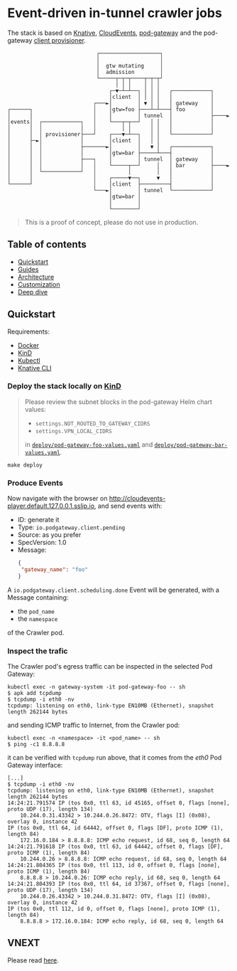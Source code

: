 # Event-driven in-tunnel crawler jobs

The stack is based on [Knative](https://knative.dev/docs/), [CloudEvents](https://cloudevents.io/), [pod-gateway](https://docs.k8s-at-home.com/guides/pod-gateway/) and the pod-gateway [client provisioner](https://github.com/maxgio92/cloudevents-podgateway-client-provisioner).

```ascii
                            ┌───────────────────┐
                            │                   │
                            │  gtw mutating     │
                            │  admission        │
                            └─────┬─┬─┬────┬─┬─┬┘
                                  │ │ │    │ │ │
                                ┌─▼─┴─┴──┐ │ │ │   ┌────────────┐
                                │client  │ │ │ │   │            │
                           ┌───►│        │ ▼ │ │   │ gateway    │
┌──────┐                   │    │gtw=foo ├───┴─┴───┤ foo        │
│      │                   │    │        │ tunnel  │            ├────►
│events│  ┌────────────┐   │    └───┬─┬──┘   │ │   │            │
│      │  │            │   │        │ │      │ │   │            │
│      │  │ provisioner├───┘    ┌───▼─┴──┐   │ │   └────────────┘
│      ├─►│            │        │client  │   │ │
│      │  │            ├───────►│        │   ▼ │   ┌────────────┐
│      │  │            │        │gtw=bar ├─────┴───┤            │
│      │  │            ├───┐    │        │ tunnel  │ gateway    │
│      │  │            │   │    └─────┬──┘     │   │ bar        ├────►
│      │  └────────────┘   │          │        │   │            │
│      │                   │    ┌─────▼──┐     ▼   │            │
└──────┘                   │    │client  ├─────────┤            │
                           └───►│        │ tunnel  └────────────┘
                                │gtw=bar │
                                │        │
                                └────────┘
```

> This is a proof of concept, please do not use in production.

## Table of contents

- [Quickstart](#quickstart)
- [Guides](./docs/guides.md)
- [Architecture](/docs/architecture.md)
- [Customization](/docs/customize.md)
- [Deep dive](./docs/dive.md)


## Quickstart

Requirements:
- [Docker](https://docs.docker.com/get-docker/)
- [KinD](https://kind.sigs.k8s.io/docs/user/quick-start/#installation)
- [Kubectl](https://kubernetes.io/docs/tasks/tools/install-kubectl-linux/)
- [Knative CLI](https://knative.dev/docs/client/install-kn/)

### Deploy the stack locally on [KinD](https://kind.sigs.k8s.io)

> Please review the subnet blocks in the pod-gateway Helm chart values:
> - `settings.NOT_ROUTED_TO_GATEWAY_CIDRS`
> - `settings.VPN_LOCAL_CIDRS`
> 
> in [`deploy/pod-gateway-foo-values.yaml`](./deploy/pod-gateway-foo-values.yaml) and [`deploy/pod-gateway-bar-values.yaml`](./deploy/pod-gateway-bar-values.yaml).

```shell
make deploy
```

### Produce Events

Now navigate with the browser on http://cloudevents-player.default.127.0.0.1.sslip.io, and send events with:
- ID: generate it
- Type: `io.podgateway.client.pending`
- Source: as you prefer
- SpecVersion: 1.0
- Message:
  ```json
  {
   "gateway_name": "foo"
  }
  ```

A `io.podgateway.client.scheduling.done` Event will be generated, with a Message containing:
- the `pod_name`
- the `namespace`

of the Crawler pod.

### Inspect the trafic

The Crawler pod's egress traffic can be inspected in the selected Pod Gateway:

```shell
kubectl exec -n gateway-system -it pod-gateway-foo -- sh
$ apk add tcpdump
$ tcpdump -i eth0 -nv
tcpdump: listening on eth0, link-type EN10MB (Ethernet), snapshot length 262144 bytes

```

and sending ICMP traffic to Internet, from the Crawler pod:

```shell
kubectl exec -n <namespace> -it <pod_name> -- sh
$ ping -c1 8.8.8.8
```

it can be verified with `tcpdump` run above, that it comes from the *eth0* Pod Gateway interface:

```shell
[...]
$ tcpdump -i eth0 -nv
tcpdump: listening on eth0, link-type EN10MB (Ethernet), snapshot length 262144 bytes
14:24:21.791574 IP (tos 0x0, ttl 63, id 45165, offset 0, flags [none], proto UDP (17), length 134)
    10.244.0.31.43342 > 10.244.0.26.8472: OTV, flags [I] (0x08), overlay 0, instance 42
IP (tos 0x0, ttl 64, id 64442, offset 0, flags [DF], proto ICMP (1), length 84)
    172.16.0.184 > 8.8.8.8: ICMP echo request, id 68, seq 0, length 64
14:24:21.791618 IP (tos 0x0, ttl 63, id 64442, offset 0, flags [DF], proto ICMP (1), length 84)
    10.244.0.26 > 8.8.8.8: ICMP echo request, id 68, seq 0, length 64
14:24:21.804365 IP (tos 0x0, ttl 113, id 0, offset 0, flags [none], proto ICMP (1), length 84)
    8.8.8.8 > 10.244.0.26: ICMP echo reply, id 68, seq 0, length 64
14:24:21.804393 IP (tos 0x0, ttl 64, id 37367, offset 0, flags [none], proto UDP (17), length 134)
    10.244.0.26.43342 > 10.244.0.31.8472: OTV, flags [I] (0x08), overlay 0, instance 42
IP (tos 0x0, ttl 112, id 0, offset 0, flags [none], proto ICMP (1), length 84)
    8.8.8.8 > 172.16.0.184: ICMP echo reply, id 68, seq 0, length 64
```

## VNEXT

Please read [here](./docs/vnext.md).

